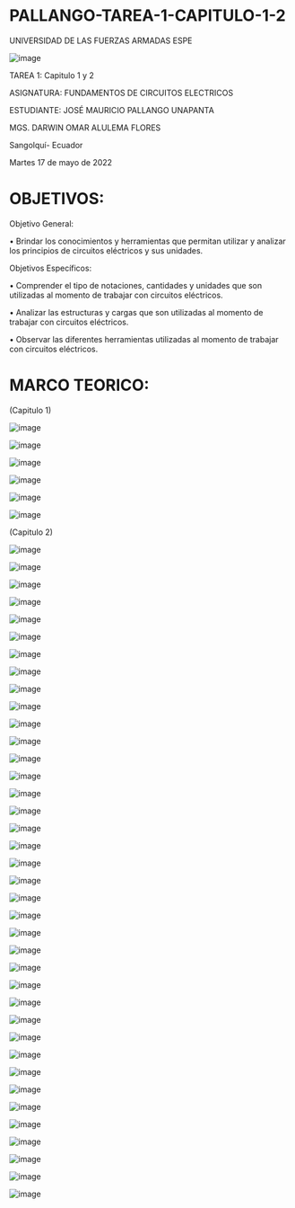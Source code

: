 # PALLANGO-TAREA-1-CAPITULO-1-2

UNIVERSIDAD DE LAS FUERZAS ARMADAS ESPE



![image](https://user-images.githubusercontent.com/105695077/169195292-caeb0d12-8f66-4f08-bb58-2efffc44ccf5.png)




TAREA 1: Capitulo 1 y 2 



ASIGNATURA: FUNDAMENTOS DE CIRCUITOS ELECTRICOS

ESTUDIANTE: JOSÉ MAURICIO PALLANGO UNAPANTA

MGS. DARWIN OMAR ALULEMA FLORES

Sangolquí- Ecuador

Martes 17 de mayo de 2022 
        
# OBJETIVOS:

Objetivo General:

•	Brindar los conocimientos y herramientas que permitan utilizar y analizar los principios de circuitos eléctricos y sus unidades.

Objetivos Específicos:

•	Comprender el tipo de notaciones, cantidades y unidades que son utilizadas al momento de  trabajar con circuitos eléctricos.

•	Analizar las estructuras y cargas que son utilizadas al momento de trabajar con circuitos eléctricos.

•	Observar las diferentes herramientas utilizadas al momento de trabajar con circuitos eléctricos.

# MARCO TEORICO: 

(Capitulo 1) 

![image](https://user-images.githubusercontent.com/105695077/169201705-8c4e6c2a-500f-4e44-90f7-20b9184b55a5.png)

![image](https://user-images.githubusercontent.com/105695077/169201976-fe2dab1a-8132-405d-8b6a-fefafdb390f2.png)

![image](https://user-images.githubusercontent.com/105695077/169202039-1fb12d8b-0c56-4a99-a521-c4781b69e844.png)

![image](https://user-images.githubusercontent.com/105695077/169202142-9e4b4770-916c-4980-aba2-8844c7fd4129.png)

![image](https://user-images.githubusercontent.com/105695077/169202177-b95fa3e0-63d5-4fdf-b002-15a1769d018e.png)

![image](https://user-images.githubusercontent.com/105695077/169203338-83fcf545-84fb-49fc-af9b-072ad63f0990.png)

(Capitulo 2) 

![image](https://user-images.githubusercontent.com/105695077/169203605-e2d967b3-0b68-4ebe-8a73-b7b1ad3bd22a.png)

![image](https://user-images.githubusercontent.com/105695077/169204697-78175c2b-74e7-4050-8a17-cff970c22887.png)

![image](https://user-images.githubusercontent.com/105695077/169204827-17b8a98b-98d2-498e-a5b7-b203c06b5c84.png)

![image](https://user-images.githubusercontent.com/105695077/169206134-4d8c241d-86c8-49bf-a5d6-c2fa74408835.png)

![image](https://user-images.githubusercontent.com/105695077/169206230-0665d0b9-966b-4001-a4b5-730c10f22033.png)

![image](https://user-images.githubusercontent.com/105695077/169206340-c3455978-5937-4ee7-9d95-dc1c9a91a316.png)

![image](https://user-images.githubusercontent.com/105695077/169206464-ce5e061c-337c-469f-8d6b-89408787ffaf.png)

![image](https://user-images.githubusercontent.com/105695077/169206531-fbf8cf82-5cdf-40ee-ada9-ba7120da2056.png)

![image](https://user-images.githubusercontent.com/105695077/169206573-06a59133-ef7d-488f-a361-eb609e933cbc.png)

![image](https://user-images.githubusercontent.com/105695077/169207997-fc6d6465-0731-4892-9adb-e030d850b46b.png)

![image](https://user-images.githubusercontent.com/105695077/169208548-70a620b6-04d2-4527-adf1-de77161d9eb6.png)

![image](https://user-images.githubusercontent.com/105695077/169208982-de62c3ac-5778-4190-8d06-99c1ea86166a.png)

![image](https://user-images.githubusercontent.com/105695077/169209251-a043e2f8-7ed1-491c-95d3-5f540bfc5161.png)

![image](https://user-images.githubusercontent.com/105695077/169210669-01f26c24-6db6-4b88-8e8b-6f2e5e915753.png)

![image](https://user-images.githubusercontent.com/105695077/169210704-def76dd6-3230-4afa-b4b9-e1cddb36e612.png)

![image](https://user-images.githubusercontent.com/105695077/169210853-258cac65-d1dd-43e1-a54a-90b479aadd80.png)

![image](https://user-images.githubusercontent.com/105695077/169210916-502d5ca2-2a86-46ab-b417-37de4614a5c6.png)

![image](https://user-images.githubusercontent.com/105695077/169212351-3381fd81-bff3-4b1a-bcdd-bcbc241bbb4d.png)

![image](https://user-images.githubusercontent.com/105695077/169213334-3f4b171f-3a91-49cb-8142-7121e51927e1.png)

![image](https://user-images.githubusercontent.com/105695077/169213550-fd0b2587-a18e-441d-9a86-d9a4361f79ee.png)

![image](https://user-images.githubusercontent.com/105695077/169213627-9bb2d92f-2d1d-4096-8895-c312b3c60f8f.png)

![image](https://user-images.githubusercontent.com/105695077/169214230-b1e7b0f7-4843-410d-b65f-221df8976beb.png)

![image](https://user-images.githubusercontent.com/105695077/169214516-9e9af326-8052-4f7f-9f4a-cde75b86c93b.png)

![image](https://user-images.githubusercontent.com/105695077/169214777-9e77ada2-5613-4754-addd-56436db48915.png)

![image](https://user-images.githubusercontent.com/105695077/169215129-779d89d4-5b0e-4fe1-aa32-0a0be4733073.png)

![image](https://user-images.githubusercontent.com/105695077/169215249-7b10bac5-3fa8-4a50-af69-def5b2f3c68e.png)

![image](https://user-images.githubusercontent.com/105695077/169215315-fbb068a1-08dc-40ed-bc67-16052b0a834f.png)

![image](https://user-images.githubusercontent.com/105695077/169215389-47cbc45e-b5bd-4af4-b7b8-59c3c7fcfb62.png)

![image](https://user-images.githubusercontent.com/105695077/169216038-7abff6bd-091d-47b0-9fe8-789011726d10.png)

![image](https://user-images.githubusercontent.com/105695077/169217137-70ed7c30-4fc3-48e6-84fa-c753f573a872.png)

![image](https://user-images.githubusercontent.com/105695077/169217791-9feee729-2732-4a2d-93b1-eb4f980511b6.png)

![image](https://user-images.githubusercontent.com/105695077/169218013-769b9fc5-01d2-429e-b811-9ea2cebebb65.png)

![image](https://user-images.githubusercontent.com/105695077/169218256-7fc3f2fa-ae78-4a6a-9a87-6405220bd5f8.png)

![image](https://user-images.githubusercontent.com/105695077/169218313-8f894c0f-e335-4a2d-a5e0-0252230c0751.png)

![image](https://user-images.githubusercontent.com/105695077/169218824-8e6755bb-833a-4899-bc1a-6dc0fd4ddebe.png)

![image](https://user-images.githubusercontent.com/105695077/169218858-02ff1add-aef0-4429-8b6d-069482a662f1.png)

![image](https://user-images.githubusercontent.com/105695077/169219372-922241f2-7ebf-4dcc-a838-e6d1075ff758.png)

![image](https://user-images.githubusercontent.com/105695077/169219420-d3410b99-8211-4e4c-ac98-7e9d256a33f4.png)














